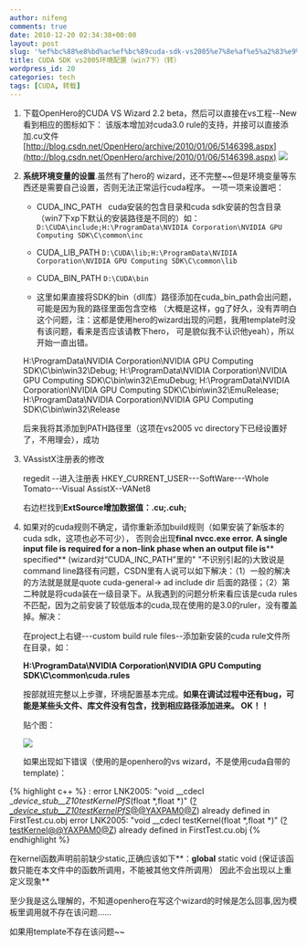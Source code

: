 ```yaml
---
author: nifeng
comments: true
date: 2010-12-20 02:34:38+00:00
layout: post
slug: '%ef%bc%88%e8%bd%ac%ef%bc%89cuda-sdk-vs2005%e7%8e%af%e5%a2%83%e9%85%8d%e7%bd%ae%ef%bc%88win7%e4%b8%8b%ef%bc%89'
title: CUDA SDK vs2005环境配置（win7下）（转）
wordpress_id: 20
categories: tech
tags: [CUDA, 转载]
---
```


1.  下载OpenHero的CUDA VS Wizard 2.2 beta，然后可以直接在vs工程--New看到相应的图标如下：
    该版本增加对cuda3.0 rule的支持，并接可以直接添加.cu文件
    [http://blog.csdn.net/OpenHero/archive/2010/01/06/5146398.aspx](http://blog.csdn.net/OpenHero/archive/2010/01/06/5146398.aspx)
    ![](http://hiphotos.baidu.com/forrestyx/pic/item/894b54def0a03d2f63279896.jpg)

2.  **系统环境变量的设置**.虽然有了hero的 wizard，还不完整~~但是环境变量等东西还是需要自己设置，否则无法正常运行cuda程序。
    一项一项来设置吧：

    * CUDA_INC_PATH   cuda安装的包含目录和cuda sdk安装的包含目录 （win7下xp下默认的安装路径是不同的）如：
    `D:\CUDA\include;H:\ProgramData\NVIDIA Corporation\NVIDIA GPU Computing SDK\C\common\inc`

    * CUDA_LIB_PATH
    `D:\CUDA\lib;H:\ProgramData\NVIDIA Corporation\NVIDIA GPU Computing SDK\C\common\lib`

    * CUDA_BIN_PATH
    `D:\CUDA\bin`

    * 这里如果直接将SDK的bin（dll库）路径添加在cuda_bin_path会出问题，可能是因为我的路径里面包含空格
    （大概是这样，gg了好久，没有弄明白这个问题，注：这都是使用hero的wizard出现的问题，我用template时没有该问题，看来是否应该请教下hero，
    可是貌似我不认识他yeah），所以开始一直出错。

    H:\ProgramData\NVIDIA Corporation\NVIDIA GPU Computing SDK\C\bin\win32\Debug;
    H:\ProgramData\NVIDIA Corporation\NVIDIA GPU Computing SDK\C\bin\win32\EmuDebug;
    H:\ProgramData\NVIDIA Corporation\NVIDIA GPU Computing SDK\C\bin\win32\EmuRelease;
    H:\ProgramData\NVIDIA Corporation\NVIDIA GPU Computing SDK\C\bin\win32\Release

    后来我将其添加到PATH路径里（这项在vs2005 vc directory下已经设置好了，不用理会），成功

3.  VAssistX注册表的修改

    regedit --进入注册表 HKEY_CURRENT_USER---SoftWare---Whole Tomato---Visual AssistX--VANet8

    右边栏找到**ExtSource增加数据值：.cu;.cuh;**

4.  如果对的cuda规则不确定，请你重新添加build规则（如果安装了新版本的cuda sdk，这项也必不可少），
    否则会出现**final nvcc.exe error.** **A single input file is required for a non-link phase when an output file is**** specified** (wizard对“CUDA_INC_PATH”里的" "不识别引起的)大致说是command line路径有问题，CSDN里有人说可以如下解决：（1）一般的解决的方法就是就是quote cuda-general-> ad include dir 后面的路径；（2）第二种就是将cuda装在一级目录下。从我遇到的问题分析来看应该是cuda rules不匹配，因为之前安装了较低版本的cuda,现在使用的是3.0的ruler，没有覆盖掉。解决：

    在project上右键---custom build rule files--添加新安装的cuda rule文件所在目录，如：

    **H:\ProgramData\NVIDIA Corporation\NVIDIA GPU Computing SDK\C\common\cuda.rules**

    按部就班完整以上步骤，环境配置基本完成。**如果在调试过程中还有bug，可能是某些头文件、库文件没有包含，找到相应路径添加进来。 OK！！**

    贴个图：

    ![](http://hiphotos.baidu.com/forrestyx/pic/item/a8a1e2ee76d9212afcfa3c0c.jpg)

    如果出现如下错误（使用的是openhero的vs wizard，不是使用cuda自带的template)：

{% highlight c++ %}
: error LNK2005: "void __cdecl __device_stub__Z10testKernelPfS_(float *,float *)" ([?__device_stub__Z10testKernelPfS_@@YAXPAM0@Z](mailto:?__device_stub__Z10testKernelPfS_@@YAXPAM0@Z)) already defined in FirstTest.cu.obj
error LNK2005: "void __cdecl testKernel(float *,float *)" ([?testKernel@@YAXPAM0@Z](mailto:?testKernel@@YAXPAM0@Z)) already defined in FirstTest.cu.obj
{% endhighlight %}

在kernel函数声明前前缺少static,正确应该如下**：__global__ static void (保证该函数只能在本文件中的函数所调用，不能被其他文件所调用） 因此不会出现以上重定义现象**

至少我是这么理解的，不知道openhero在写这个wizard的时候是怎么回事,因为模板里调用就不存在该问题……

如果用template不存在该问题~~

